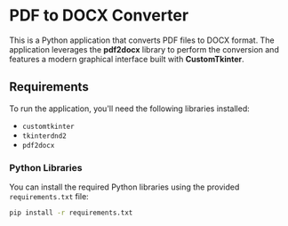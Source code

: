 # PDF to DOCX Converter

This is a Python application that converts PDF files to DOCX format. The application leverages the **pdf2docx** library to perform the conversion and features a modern graphical interface built with **CustomTkinter**.

## Requirements

To run the application, you'll need the following libraries installed:

- `customtkinter`
- `tkinterdnd2`
- `pdf2docx`

### Python Libraries

You can install the required Python libraries using the provided `requirements.txt` file:

```bash
pip install -r requirements.txt
